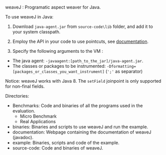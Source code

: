weaveJ
:	Programatic aspect weaver for Java.



To use weaveJ in Java:

1. Download `java-agent.jar` from `source-code\lib` folder, and add it to your system classpath.

2. Employ the API in your code to use pointcuts, see [documentation](http://htmlpreview.github.com/?https://github.com/ComputationalReflection/weaveJ/blob/master/documentation/index.html).

3. Specify the following arguments to the VM :
  * The java agent: `-javaagent:[path_to_the_jar]/java-agent.jar`.
  * The classes or packages to be instrumented: `-Dformatting=[packages_or_classes_you_want_instrument]`  (`';'` as separator)

Notice: 
weaveJ works with Java 8. The `setField` joinpoint is only supported for non-final fields.

Directories:

 * Benchmarks: Code and binaries of all the programs used in the evaluation.
   * Micro Benchmark
   * Real Applications
 * binaries: Binaries and scripts to use weaveJ and run the example.
 * documentation: Webpage containing the documentation of weaveJ (javadoc).
 * example: Binaries, scripts and code of the example.
 * source-code: Code and binaries of weaveJ.
